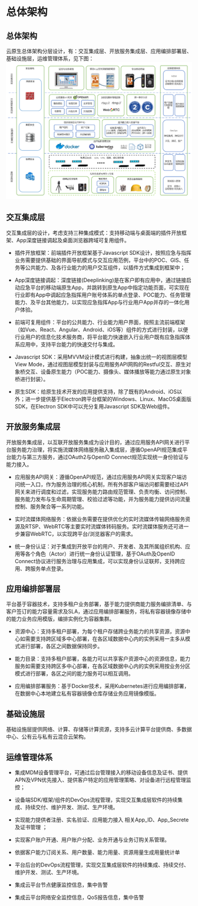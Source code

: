 # 总体架构

## 总体架构

云原生总体架构分层设计，有：交互集成层、开放服务集成层、应用编排部署层、基础设施层，运维管理体系，见下图：![](/assets/CloudNativeArchitecture.png)

## 交互集成层

交互集成层的设计，考虑支持三种集成模式：支持移动端与桌面端的插件开放框架、App深度链接调起及桌面浏览器跨域可复用组件。

* 插件开放框架：前端插件开放框架基于Javascript SDK设计，按照应急与指挥业务需要提供基础的界面导航模式与交互应用范例，平台中的POC、GIS、任务等公共能力、及各行业能力的用户交互组件，以插件方式集成到框架中；

* App深度链接调起：深度链接\(Deeplinking\)是在客户即有应用中，通过链接启动应急平台的移动端原生App，并跳转到原生App中指定功能页面，可实现在行业即有App中调起应急指挥用户账号体系的单点登录、POC能力、任务管理能力、及平台其他能力，以实现应急指挥App与行业用户App并存的一体化用户体验。

* 前端可复用组件：平台的公共能力、行业能力用户界面，按照主流前端框架（如Vue、React、Angular、Android、iOS等）组件的方式进行封装，以便行业用户的信息化技术服务商，将平台能力快速嵌入行业用户既有应急指挥体系应用中，支持平台能力的快速交付与集成。

* Javascript SDK：采用MVVM设计模式进行构建，抽象出统一的视图层模型View Mode，通过视图层模型封装与应用服务API网购的Restful交互、原生对象桥交互、设备原生能力（POC能力、摄像头、媒体播放等能力通过原生对象桥进行封装）。

* 原生SDK：给原生技术开发的应用提供支持，除了既有的Android、iOS以外；进一步提供基于Electron跨平台框架的Windows、Linux、MacOS桌面版SDK，在Electron SDK中可以充分复用Javascript  SDK及Web组件。

## 开放服务集成层

开放服务集成层，以互联开放服务集成为设计目的，通过应用服务API网关进行平台服务能力治理，将实施流媒体网络服务融入集成层，遵循OpenAPI规范集成平台能力与第三方服务，通过OAuth2与OpenID Connect规范实现统一身份验证与能力接入。

* 应用服务API网关：遵循OpenAPI规范，通过应用服务API网关实现客户端访问统一入口，作为服务治理的核心机制，所有外部客户端访问都需要经过API网关来进行调度和过滤，实现服务能力路由规范管理、负责均衡、访问控制、服务能力发布与生命周期管理、校验过滤等功能，并为服务能力提供访问流量控制、服务聚合等一系列功能。

* 实时流媒体网络服务：依据业务需要在提供优化的实时流媒体传输网络服务资源及RTSP、WebRTC等主要实时流媒体转码服务。实时流媒体服务还可进一步兼容WebRTC，以实现跨平台/浏览器客户的需求。

* 统一身份认证：对于集成到开放平台的用户、开发者、及其所属组织机构、应用等各个角色（Actor）进行统一身份认证管理，基于OAuth及OpenID Connect协议进行服务治理与应用集成，可以实现身份认证联邦，支持跨应用、跨服务单点登录。

## 应用编排部署层

平台基于容器技术，支持多租户业务部署，基于能力提供商能力服务编排清单、与客户签订的能力容量需求及SLA，通过应用编排部署服务，将私有容器镜像存储中的能力业务应用模版，编排实例化为容器集群。

* 资源中心：支持多租户部署，为每个租户存储跨业务能力的共享资源，资源中心如需要支持跨区域多中心部署，在各区域数据中心内的实例采用一主多从模式进行部署，各区之间数据保持同步。

* 能力目录：支持多租户部署，各能力可以共享客户资源中心的资源信息，能力服务如需要支持跨区多中心部署，在各区域数据中心内的实例采用按业务分区模式进行部署，各区之间的能力服务可以相互调用。

* 应用编排部署服务：基于Docker技术，采用Kubernetes进行应用编排部署，在数据中心本地建立私有容器镜像仓库存储业务应用镜像模版。

## 基础设施层

基础设施层提供网络、计算、存储等计算资源，支持多云计算平台提供商、多数据中心、公有云与私有云混合云架构。

## 运维管理体系

* 集成MDM设备管理平台，可通过后台管理接入的移动设备信息及证书、提供APN及VPN优先接入、提供客户特定的应用管理策略、对设备进行远程管理监控；

* 设备端SDK/框架/组件的DevOps流程管理，实现交互集成层软件的持续集成、持续交付、维护开发、测试、生产环境。

* 实现能力提供者注册、实名验证、应用能力接入 相关App\_ID、App\_Secrete及证书管理 ；

* 实现客户账户开通、用户账户分配、业务开通与业务订购关系管理。

* 依据客户能力订阅关系、用户数量、能力用量、资源用量生成用量统计单

* 平台后台的DevOps流程管理，实现交互集成层软件的持续集成、持续交付、维护开发、测试、生产环境。

* 集成云平台节点健康监控信息，集中告警

* 集成云平台网络安全监控信息，QoS报告信息，集中告警









